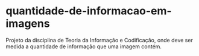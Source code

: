 # quantidade-de-informacao-em-imagens
Projeto da disciplina de Teoria da Informação e Codificação, onde deve ser medida a quantidade de informação que uma imagem contém. 
